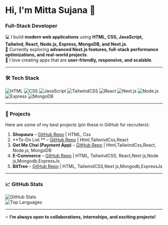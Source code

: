 # Hi, I'm Mitta Sujana 👋
### Full-Stack Developer 

💻 I build **modern web applications** using **HTML, CSS, JavaScript, Tailwind, React, Node.js, Express, MongoDB, and Next.js**.  
🌱 Currently exploring **advanced Next.js features, full-stack performance optimizations, and real-world projects**.  
🎯 I love creating apps that are **user-friendly, responsive, and scalable**.  

---

### 🛠️ Tech Stack

![HTML](https://img.shields.io/badge/HTML5-E34F26?style=for-the-badge&logo=html5&logoColor=white)
![CSS](https://img.shields.io/badge/CSS3-1572B6?style=for-the-badge&logo=css3&logoColor=white)
![JavaScript](https://img.shields.io/badge/JavaScript-F7DF1E?style=for-the-badge&logo=javascript&logoColor=black)
![TailwindCSS](https://img.shields.io/badge/TailwindCSS-06B6D4?style=for-the-badge&logo=tailwind-css&logoColor=white)
![React](https://img.shields.io/badge/React-61DAFB?style=for-the-badge&logo=react&logoColor=black)
![Next.js](https://img.shields.io/badge/Next.js-000000?style=for-the-badge&logo=next.js&logoColor=white)
![Node.js](https://img.shields.io/badge/Node.js-339933?style=for-the-badge&logo=node.js&logoColor=white)
![Express](https://img.shields.io/badge/Express.js-000000?style=for-the-badge&logo=express&logoColor=white)
![MongoDB](https://img.shields.io/badge/MongoDB-47A248?style=for-the-badge&logo=mongodb&logoColor=white)

---

### 📂 Projects

Here are some of my best projects (pin these in GitHub for recruiters):

1. **Shopaura** – [GitHub Repo](#) | HTML, Css 
2. **To-Do List ** – [GitHub Repo](#) | Html,TailwindCss,React 
3. **Get Me Chai (Payment App)** – [GitHub Repo](#) | Html,TailwindCss,React, Node.js, MongoDB
4. **E-Commerce** – [GitHub Repo](#) | HTML, TailwindCSS, React,Next js,Node js,Mongodb,ExpressJs
4. **BitTree** – [GitHub Repo](#) | HTML, TailwindCSS,Next js,Mongodb,ExpressJs

---

### 📈 GitHub Stats

![GitHub Stats](https://github-readme-stats.vercel.app/api?username=sujana15&show_icons=true&theme=radical)  
![Top Languages](https://github-readme-stats.vercel.app/api/top-langs/?username=sujana15&layout=compact&theme=radical)

---


⭐ **I’m always open to collaborations, internships, and exciting projects!**
